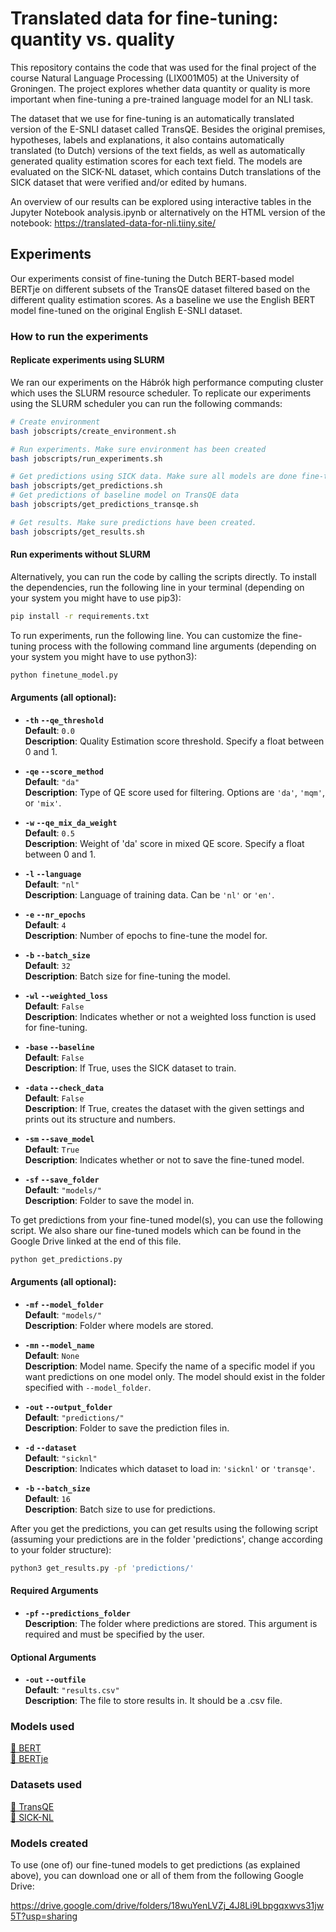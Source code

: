 # Translated data for fine-tuning: quantity vs. quality

This repository contains the code that was used for the final project of the course Natural Language Processing (LIX001M05) at the University of Groningen. The project explores whether data quantity or quality is more important when fine-tuning a pre-trained language model for an NLI task.

The dataset that we use for fine-tuning is an automatically translated version of the E-SNLI dataset called TransQE. Besides the original premises, hypotheses, labels and explanations, it also contains automatically translated (to Dutch) versions of the text fields, as well as automatically generated quality estimation scores for each text field. The models are evaluated on the SICK-NL dataset, which contains Dutch translations of the SICK dataset that were verified and/or edited by humans.

An overview of our results can be explored using interactive tables in the Jupyter Notebook analysis.ipynb or alternatively on the HTML version of the notebook: https://translated-data-for-nli.tiiny.site/

## Experiments
Our experiments consist of fine-tuning the Dutch BERT-based model BERTje on different subsets of the TransQE dataset filtered based on the different quality estimation scores. As a baseline we use the English BERT model fine-tuned on the original English E-SNLI dataset.

### How to run the experiments
#### Replicate experiments using SLURM
We ran our experiments on the Hábrók high performance computing cluster which uses the SLURM resource scheduler. To replicate our experiments using the SLURM scheduler you can run the following commands:

```bash
# Create environment
bash jobscripts/create_environment.sh
```

```bash
# Run experiments. Make sure environment has been created
bash jobscripts/run_experiments.sh
```

```bash
# Get predictions using SICK data. Make sure all models are done fine-tuning
bash jobscripts/get_predictions.sh
# Get predictions of baseline model on TransQE data
bash jobscripts/get_predictions_transqe.sh
```

```bash
# Get results. Make sure predictions have been created.
bash jobscripts/get_results.sh
```

#### Run experiments without SLURM
Alternatively, you can run the code by calling the scripts directly. To install the dependencies, run the following line in your terminal (depending on your system you might have to use pip3):

```bash
pip install -r requirements.txt
```

To run experiments, run the following line. You can customize the fine-tuning process with the following command line arguments (depending on your system you might have to use python3):

```bash
python finetune_model.py
```

#### Arguments (all optional):

- **`-th` `--qe_threshold`**  
  **Default**: `0.0`  
  **Description**: Quality Estimation score threshold. Specify a float between 0 and 1.

- **`-qe` `--score_method`**  
  **Default**: `"da"`  
  **Description**: Type of QE score used for filtering. Options are `'da'`, `'mqm'`, or `'mix'`.

- **`-w` `--qe_mix_da_weight`**  
  **Default**: `0.5`  
  **Description**: Weight of 'da' score in mixed QE score. Specify a float between 0 and 1.

- **`-l` `--language`**  
  **Default**: `"nl"`  
  **Description**: Language of training data. Can be `'nl'` or `'en'`.

- **`-e` `--nr_epochs`**  
  **Default**: `4`  
  **Description**: Number of epochs to fine-tune the model for.

- **`-b` `--batch_size`**  
  **Default**: `32`  
  **Description**: Batch size for fine-tuning the model.

- **`-wl` `--weighted_loss`**  
  **Default**: `False`  
  **Description**: Indicates whether or not a weighted loss function is used for fine-tuning.

- **`-base` `--baseline`**  
  **Default**: `False`  
  **Description**: If True, uses the SICK dataset to train.

- **`-data` `--check_data`**  
  **Default**: `False`  
  **Description**: If True, creates the dataset with the given settings and prints out its structure and numbers.

- **`-sm` `--save_model`**  
  **Default**: `True`  
  **Description**: Indicates whether or not to save the fine-tuned model.

- **`-sf` `--save_folder`**  
  **Default**: `"models/"`  
  **Description**: Folder to save the model in.

To get predictions from your fine-tuned model(s), you can use the following script. We also share our fine-tuned models which can be found in the Google Drive linked at the end of this file.
```bash
python get_predictions.py
```
#### Arguments (all optional):

- **`-mf` `--model_folder`**  
  **Default**: `"models/"`  
  **Description**: Folder where models are stored.

- **`-mn` `--model_name`**  
  **Default**: `None`  
  **Description**: Model name. Specify the name of a specific model if you want predictions on one model only. The model should exist in the folder specified with `--model_folder`.

- **`-out` `--output_folder`**  
  **Default**: `"predictions/"`  
  **Description**: Folder to save the prediction files in.

- **`-d` `--dataset`**  
  **Default**: `"sicknl"`  
  **Description**: Indicates which dataset to load in: `'sicknl'` or `'transqe'`.

- **`-b` `--batch_size`**  
  **Default**: `16`  
  **Description**: Batch size to use for predictions.


After you get the predictions, you can get results using the following script (assuming your predictions are in the folder 'predictions', change according to your folder structure):

```bash
python3 get_results.py -pf 'predictions/'
```
#### Required Arguments

- **`-pf` `--predictions_folder`**  
  **Description**: The folder where predictions are stored. This argument is required and must be specified by the user.

#### Optional Arguments

- **`-out` `--outfile`**  
  **Default**: `"results.csv"`  
  **Description**: The file to store results in. It should be a .csv file.


### Models used
[🤗 BERT](https://huggingface.co/google-bert/bert-base-cased) \
[🤗 BERTje](https://huggingface.co/GroNLP/bert-base-dutch-cased)

### Datasets used
[🤗 TransQE](https://huggingface.co/datasets/GroNLP/ik-nlp-22_transqe) \
[🤗 SICK-NL](https://huggingface.co/datasets/maximedb/sick_nl)

### Models created
To use (one of) our fine-tuned models to get predictions (as explained above), you can download one or all of them from the following Google Drive:

https://drive.google.com/drive/folders/18wuYenLVZj_4J8Li9Lbpgqxwvs31jw5T?usp=sharing